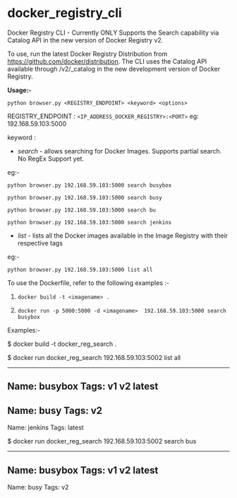 # docker_registry_cli

Docker Registry CLI - Currently ONLY Supports the Search capability via Catalog API in the new version of Docker Registry v2. 

To use, run the latest Docker Registry Distribution from https://github.com/docker/distribution. The CLI uses the Catalog API available through /v2/_catalog in the new development version of Docker Registry.

**Usage:-**

`python browser.py <REGISTRY_ENDPOINT> <keyword> <options>`

REGISTRY_ENDPOINT : `<IP_ADDRESS_DOCKER_REGISTRY>:<PORT>` eg: 192.168.59.103:5000

keyword :

+ *search* - allows searching for Docker Images. Supports partial search. No RegEx Support yet. 

eg:-

`python browser.py 192.168.59.103:5000 search busybox`

`python browser.py 192.168.59.103:5000 search busy`

`python browser.py 192.168.59.103:5000 search bu`

`python browser.py 192.168.59.103:5000 search jenkins`


+ *list* - lists all the Docker images available in the Image Registry with their respective tags 

eg:- 

`python browser.py 192.168.59.103:5000 list all`


To use the Dockerfile, refer to the following examples :-

1. `docker build -t <imagename> .`

2. `docker run -p 5000:5000 -d <imagename>  192.168.59.103:5000 search busybox`

Examples:- 

$ docker build -t docker_reg_search .

$ docker run docker_reg_search 192.168.59.103:5002 list all

-----------
Name: busybox
Tags: v1	v2	latest
-----------
Name: busy
Tags: v2
-----------
Name: jenkins
Tags: latest

$ docker run docker_reg_search 192.168.59.103:5002 search bus

-----------
Name: busybox
Tags: v1	v2	latest
-----------
Name: busy
Tags: v2


